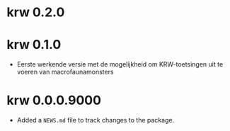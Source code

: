 # krw 0.2.0

# krw 0.1.0

- Eerste werkende versie met de mogelijkheid om KRW-toetsingen uit te voeren van macrofaunamonsters

# krw 0.0.0.9000

* Added a `NEWS.md` file to track changes to the package.
